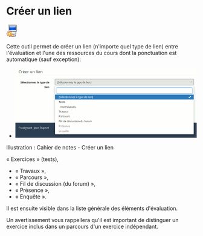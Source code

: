 # Créer un lien

![](../../.gitbook/assets/new_online_evaluation.png)

Cette outil permet de créer un lien \(n'importe quel type de lien\) entre l'évaluation et l'une des ressources du cours dont la ponctuation est automatique \(sauf exception\):

* ![](../../.gitbook/assets/image180%20%281%29.png)

Illustration : Cahier de notes - Créer un lien

  « Exercices » \(tests\),

* « Travaux »,
* « Parcours »,
* « Fil de discussion \(du forum\) »,
* « Présence »,
* « Enquête ».

Il est ensuite visible dans la liste générale des éléments d'évaluation.

Un avertissement vous rappellera qu'il est important de distinguer un exercice inclus dans un parcours d'un exercice indépendant.

